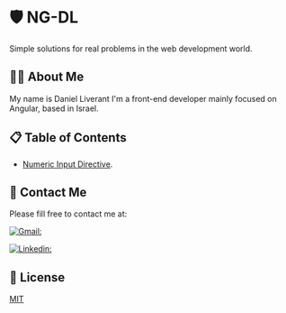 # 🛡️ NG-DL

Simple solutions for real problems in the web development world.
## 👨‍💻 About Me

My name is Daniel Liverant I'm a front-end developer mainly focused on Angular, 
based in Israel.


## 📋 Table of Contents

* [Numeric Input Directive](https://github.com/Danieliverant/ng-dl/tree/master/projects/numeric-input).

## 👋 Contact Me
Please fill free to contact me at: 

[![Gmail:](https://img.shields.io/badge/gmail-D14836?&style=for-the-badge&logo=gmail&logoColor=white)](mailto:liverant95@gmail.com)


[![Linkedin:](https://img.shields.io/badge/linkedin-%230077B5.svg?&style=for-the-badge&logo=linkedin&logoColor=white)](https://www.linkedin.com/in/liverant/)

## 📝 License
[MIT](https://github.com/Danieliverant/ng-dl/blob/master/README.md)